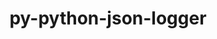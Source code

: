 ---
title: "py-python-json-logger"
layout: cache
categories: [package, v0.20.2]
meta: {"versions": ["0.1.11"], "compilers": ["gcc@=11.1.0"], "oss": ["ubuntu20.04"], "platforms": ["linux"], "targets": ["ppc64le", "x86_64_v3"], "stacks": ["e4s", "e4s-power", "root"], "num_specs": 2, "num_specs_by_stack": {"e4s-power": 1, "root": 2, "e4s": 1}}
spec_details: [{"hash": "6jsc3ivcdlmak3znahkl3swn4n457z7q", "compiler": "gcc@=11.1.0", "versions": ["0.1.11"], "os": "ubuntu20.04", "platform": "linux", "target": "ppc64le", "variants": ["build_system=python_pip"], "stacks": ["e4s-power", "root"], "size": "-", "tarball": "https://binaries.spack.io/releases/v0.20.2/build_cache/linux-ubuntu20.04-ppc64le/gcc-11.1.0/py-python-json-logger-0.1.11/linux-ubuntu20.04-ppc64le-gcc-11.1.0-py-python-json-logger-0.1.11-6jsc3ivcdlmak3znahkl3swn4n457z7q.spack"}, {"hash": "gdnc6tjtlvit2a6nvwfr7mrbcridhpdg", "compiler": "gcc@=11.1.0", "versions": ["0.1.11"], "os": "ubuntu20.04", "platform": "linux", "target": "x86_64_v3", "variants": ["build_system=python_pip"], "stacks": ["root", "e4s"], "size": "-", "tarball": "https://binaries.spack.io/releases/v0.20.2/build_cache/linux-ubuntu20.04-x86_64_v3/gcc-11.1.0/py-python-json-logger-0.1.11/linux-ubuntu20.04-x86_64_v3-gcc-11.1.0-py-python-json-logger-0.1.11-gdnc6tjtlvit2a6nvwfr7mrbcridhpdg.spack"}]
---